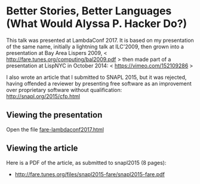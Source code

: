 Better Stories, Better Languages (What Would Alyssa P. Hacker Do?)
==================================================================

This talk was presented at LambdaConf 2017.
It is based on my presentation of the same name,
initially a lightning talk at ILC'2009,
then grown into a presentation at Bay Area Lispers 2009,
< http://fare.tunes.org/computing/bal2009.pdf >
then made part of a presentation at LispNYC in October 2014:
< https://vimeo.com/152109286 >

I also wrote an article that I submitted to SNAPL 2015, but it was rejected,
having offended a reviewer by presenting free software as
an improvement over proprietary software without qualification:
	http://snapl.org/2015/cfp.html


Viewing the presentation
------------------------

Open the file [fare-lambdaconf2017.html](https://htmlpreview.github.com/?https://github.com/fare/better-stories/blob/master/fare-lambdaconf2017.html)


Viewing the article
-------------------

Here is a PDF of the article, as submitted to snapl2015 (8 pages):

  * http://fare.tunes.org/files/snapl2015-fare/snapl2015-fare.pdf

